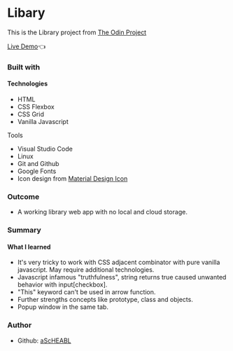 # Libary <br>

This is the Library project from [The Odin Project](https://www.theodinproject.com/lessons/node-path-javascript-library) <br>

[Live Demo](https://ascheabl.github.io/Libary/)👈 <br>

### Built with <br>

#### Technologies <br>

- HTML <br>
- CSS Flexbox <br>
- CSS Grid <br>
- Vanilla Javascript <br>

Tools <br>
- Visual Studio Code <br>
- Linux <br>
- Git and Github <br>
- Google Fonts <br>
- Icon design from [Material Design Icon](https://materialdesignicons.com/) <br>

### Outcome <br>

- A working library web app with no local and cloud storage. <br>

### Summary <br>

#### What I learned <br>

- It's very tricky to work with CSS adjacent combinator with pure vanilla javascript. May require additional technologies. <br>
- Javascript infamous "truthfulness", string returns true caused unwanted behavior with input\[checkbox\]. <br>
- "This" keyword can't be used in arrow function. <br>
- Further strengths concepts like prototype, class and objects. <br>
- Popup window in the same tab. <br>

### Author <br>

- Github: [aScHEABL](https://github.com/aScHEABL)